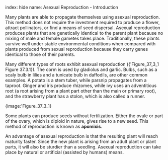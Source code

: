 index: hide
name: Asexual Reproduction - Introduction

Many plants are able to propagate themselves using asexual reproduction. This method does not require the investment required to produce a flower, attract pollinators, or find a means of seed dispersal. Asexual reproduction produces plants that are genetically identical to the parent plant because no mixing of male and female gametes takes place. Traditionally, these plants survive well under stable environmental conditions when compared with plants produced from sexual reproduction because they carry genes identical to those of their parents.

Many different types of roots exhibit asexual reproduction ({'Figure_37_3_1 Figure 37.3.1}). The corm is used by gladiolus and garlic. Bulbs, such as a scaly bulb in lilies and a tunicate bulb in daffodils, are other common examples. A potato is a stem tuber, while parsnip propagates from a taproot. Ginger and iris produce rhizomes, while ivy uses an adventitious root (a root arising from a plant part other than the main or primary root), and the strawberry plant has a stolon, which is also called a runner.


{image:'Figure_37_3_1}
        

Some plants can produce seeds without fertilization. Either the ovule or part of the ovary, which is diploid in nature, gives rise to a new seed. This method of reproduction is known as  **apomixis**.

An advantage of asexual reproduction is that the resulting plant will reach maturity faster. Since the new plant is arising from an adult plant or plant parts, it will also be sturdier than a seedling. Asexual reproduction can take place by natural or artificial (assisted by humans) means.
